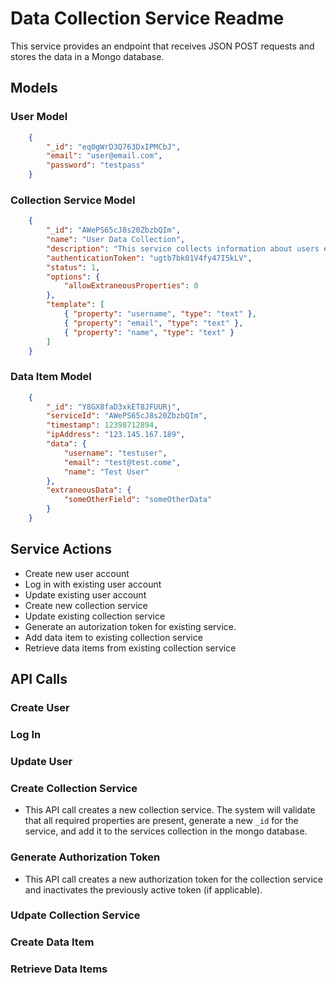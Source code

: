 Data Collection Service Readme
==============================

This service provides an endpoint that receives JSON POST requests and stores the data in a Mongo database.

Models
------

### User Model

``` JSON
    {
        "_id": "eq0gWrD3Q763DxIPMCbJ",
        "email": "user@email.com",
        "password": "testpass"
    }
```

### Collection Service Model

``` JSON
    {
        "_id": "AWePS65cJ8s20ZbzbQIm",
        "name": "User Data Collection",
        "description": "This service collects information about users entered into a form",
        "authenticationToken": "ugtb7bk01V4fy47I5kLV",
        "status": 1,
        "options": {
            "allowExtraneousProperties": 0
        },
        "template": [
            { "property": "username", "type": "text" },
            { "property": "email", "type": "text" },
            { "property": "name", "type": "text" }
        ]
    }
```

### Data Item Model

``` JSON
    {
        "_id": "Y8GX8faD3xkET8JFUURj",
        "serviceId": "AWePS65cJ8s20ZbzbQIm",
        "timestamp": 12398712894,
        "ipAddress": "123.145.167.189",
        "data": {
            "username": "testuser",
            "email": "test@test.come",
            "name": "Test User"
        },
        "extraneousData": {
            "someOtherField": "someOtherData"
        }
    }
```

Service Actions
---------------

* Create new user account
* Log in with existing user account
* Update existing user account
* Create new collection service
* Update existing collection service
* Generate an autorization token for existing service.
* Add data item to existing collection service
* Retrieve data items from existing collection service

API Calls
---------

### Create User


### Log In


### Update User


### Create Collection Service

* This API call creates a new collection service. The system will validate that all required properties are present, generate a new `_id` for the service, and add it to the services collection in the mongo database.

### Generate Authorization Token

* This API call creates a new authorization token for the collection service and inactivates the previously active token (if applicable).

### Udpate Collection Service



### Create Data Item


### Retrieve Data Items








